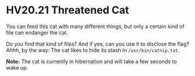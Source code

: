 # HV20.21 Threatened Cat

You can feed this cat with many different things, but only a certain kind of file can endanger the cat.

Do you find that kind of files? And if yes, can you use it to disclose the flag? Ahhh, by the way: The cat likes to hide its stash in `/usr/bin/catnip.txt`.

**Note:** The cat is currently in hibernation and will take a few seconds to wake up.
